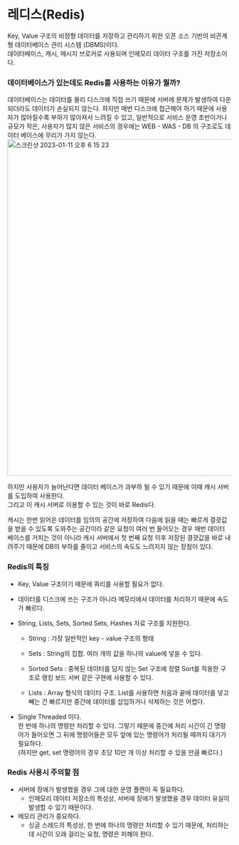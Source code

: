 # 레디스(Redis)

Key, Value 구조의 비정형 데이터를 저장하고 관리하기 위한 오픈 소스 기반의 비관계형 데이터베이스 관리 시스템 (DBMS)이다.  
데이터베이스, 캐시, 메시지 브로커로 사용되며 인메모리 데이터 구조를 가진 저장소이다.

### 데이터베이스가 있는데도 Redis를 사용하는 이유가 뭘까?

데이터베이스는 데이터를 물리 디스크에 직접 쓰기 때문에 서버에 문제가 발생하여 다운되더라도 데이터가 손실되지 않는다. 하지만 매번 디스크에 접근해야 하기 때문에 사용자가 많아질수록 부하가 많아져서 느려질 수 있고, 일반적으로 서비스 운영 초반이거나 규모가 작은, 사용자가 많지 않은 서비스의 경우에는 WEB - WAS - DB 의 구조로도 데이터 베이스에 무리가 가지 않는다.  
<img width="755" alt="스크린샷 2023-01-11 오후 6 15 23" src="https://user-images.githubusercontent.com/70997596/211776589-92936b02-d0bc-45d4-a049-de86bd4b78cf.png">


하지만 사용자가 늘어난다면 데이터 베이스가 과부하 될 수 있기 때문에 이때 캐시 서버를 도입하여 사용한다.  
그리고 이 캐시 서버로 이용할 수 있는 것이 바로 Redis다.

캐시는 한번 읽어온 데이터를 임의의 공간에 저장하여 다음에 읽을 때는 빠르게 결괏값을 받을 수 있도록 도와주는 공간이라 같은 요청이 여러 번 들어오는 경우 매번 데이터 베이스를 거치는 것이 아니라 캐시 서버에서 첫 번째 요청 이후 저장된 결괏값을 바로 내려주기 때문에 DB의 부하를 줄이고 서비스의 속도도 느려지지 않는 장점이 있다.


### Redis의 특징
- Key, Value 구조이기 때문에 쿼리를 사용할 필요가 없다.  
- 데이터를 디스크에 쓰는 구조가 아니라 메모리에서 데이터를 처리하기 때문에 속도가 빠르다.  
- String, Lists, Sets, Sorted Sets, Hashes 자료 구조를 지원한다.
   
    - String : 가장 일반적인 key - value 구조의 형태

    - Sets : String의 집합. 여러 개의 값을 하나의 value에 넣을 수 있다.

    - Sorted Sets : 중복된 데이터를 담지 않는 Set 구조에 정렬 Sort를 적용한 구조로 랭킹 보드 서버 같은 구현에 사용할 수 있다.

    - Lists : Array 형식의 데이터 구조. List를 사용하면 처음과 끝에 데이터를 넣고 빼는 건 빠르지만 중간에 데이터를 삽입하거나 삭제하는 것은 어렵다.

- Single Threaded 이다.  
  한 번에 하나의 명령만 처리할 수 있다. 그렇기 때문에 중간에 처리 시간이 긴 명령어가 들어오면 그 뒤에 명령어들은 모두 앞에 있는 명령어가 처리될 때까지 대기가 필요하다.  
  (하지만 get, set 명령어의 경우 초당 10만 개 이상 처리할 수 있을 만큼 빠르다.)
 
 

### Redis 사용시 주의할 점
- 서버에 장애가 발생했을 경우 그에 대한 운영 플랜이 꼭 필요하다.
    - 인메모리 데이터 저장소의 특성상, 서버에 장애가 발생했을 경우 데이터 유실이 발생할 수 있기 때문이다.
- 메모리 관리가 중요하다.
    - 싱글 스레드의 특성상, 한 번에 하나의 명령만 처리할 수 있기 때문에, 처리하는데 시간이 오래 걸리는 요청, 명령은 피해야 한다.
